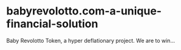 # babyrevolotto.com-a-unique-financial-solution
Baby Revolotto Token, a hyper deflationary project. We are to win...
